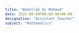 ```yaml
---
title: "Abdullah Al Mahmud"
date: 2025-08-09T00:00:00+06:00
designation: "Assistant Teacher"
subject: "Mathematics"
---
```

